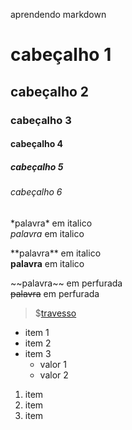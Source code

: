 aprendendo markdown
<!-- cabeçalho -->
# cabeçalho 1 
## cabeçalho 2 
### cabeçalho 3 
#### cabeçalho 4 
##### cabeçalho 5 
###### cabeçalho 6 

<!-- italico -->
\*palavra\* em italico  
_palavra_ em italico

<!-- dobre e será strong -->
\*\*palavra\*\* em italico  
__palavra__ em italico

<!-- linha no meio -->
\~\~palavra\~\~ em perfurada  
~~palavra~~ em perfurada


<!-- link -->
> $[travesso](https://www.travesso.com "travesso...")

<!-- ul -->
* item 1
* item 2
* item 3
  * valor 1
  * valor 2

<!-- ol -->
1. item
2. item
3. item
